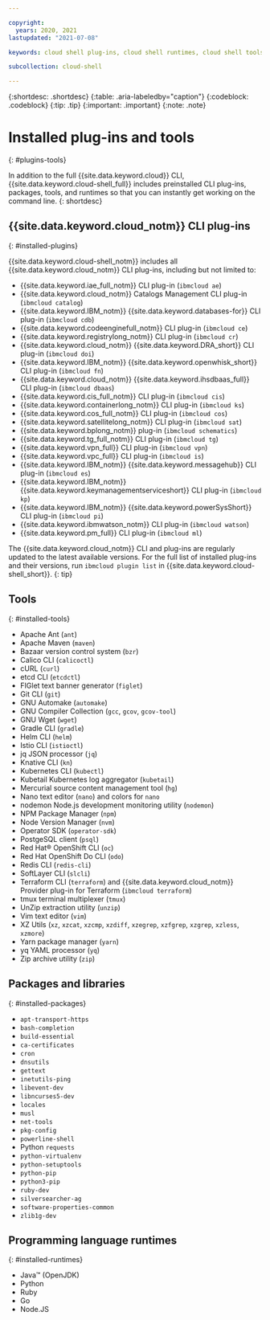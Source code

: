 ```yaml
---

copyright:
  years: 2020, 2021
lastupdated: "2021-07-08"

keywords: cloud shell plug-ins, cloud shell runtimes, cloud shell tools, cloud shell utilities

subcollection: cloud-shell

---
```


{:shortdesc: .shortdesc}
{:table: .aria-labeledby="caption"}
{:codeblock: .codeblock}
{:tip: .tip}
{:important: .important}
{:note: .note}

# Installed plug-ins and tools
{: #plugins-tools}

In addition to the full {{site.data.keyword.cloud}} CLI, {{site.data.keyword.cloud-shell_full}} includes preinstalled CLI plug-ins, packages, tools, and runtimes so that you can instantly get working on the command line.
{: shortdesc}

## {{site.data.keyword.cloud_notm}} CLI plug-ins
{: #installed-plugins}

{{site.data.keyword.cloud-shell_notm}} includes all {{site.data.keyword.cloud_notm}} CLI plug-ins, including but not limited to:

* {{site.data.keyword.iae_full_notm}} CLI plug-in (`ibmcloud ae`)
* {{site.data.keyword.cloud_notm}} Catalogs Management CLI plug-in (`ibmcloud catalog`)
* {{site.data.keyword.IBM_notm}} {{site.data.keyword.databases-for}} CLI plug-in (`ibmcloud cdb`)
* {{site.data.keyword.codeenginefull_notm}} CLI plug-in (`ibmcloud ce`)
* {{site.data.keyword.registrylong_notm}} CLI plug-in (`ibmcloud cr`)
* {{site.data.keyword.cloud_notm}} {{site.data.keyword.DRA_short}} CLI plug-in (`ibmcloud doi`)
* {{site.data.keyword.IBM_notm}} {{site.data.keyword.openwhisk_short}} CLI plug-in (`ibmcloud fn`)
* {{site.data.keyword.cloud_notm}} {{site.data.keyword.ihsdbaas_full}} CLI plug-in (`ibmcloud dbaas`)
* {{site.data.keyword.cis_full_notm}} CLI plug-in (`ibmcloud cis`)
* {{site.data.keyword.containerlong_notm}} CLI plug-in (`ibmcloud ks`)
* {{site.data.keyword.cos_full_notm}} CLI plug-in (`ibmcloud cos`)
* {{site.data.keyword.satellitelong_notm}} CLI plug-in (`ibmcloud sat`)
* {{site.data.keyword.bplong_notm}} plug-in (`ibmcloud schematics`)
* {{site.data.keyword.tg_full_notm}} CLI plug-in (`ibmcloud tg`)
* {{site.data.keyword.vpn_full}} CLI plug-in (`ibmcloud vpn`)
* {{site.data.keyword.vpc_full}} CLI plug-in (`ibmcloud is`)
* {{site.data.keyword.IBM_notm}} {{site.data.keyword.messagehub}} CLI plug-in (`ibmcloud es`)
* {{site.data.keyword.IBM_notm}} {{site.data.keyword.keymanagementserviceshort}} CLI plug-in (`ibmcloud kp`)
* {{site.data.keyword.IBM_notm}} {{site.data.keyword.powerSysShort}} CLI plug-in (`ibmcloud pi`)
* {{site.data.keyword.ibmwatson_notm}} CLI plug-in (`ibmcloud watson`)
* {{site.data.keyword.pm_full}} CLI plug-in (`ibmcloud ml`)

The {{site.data.keyword.cloud_notm}} CLI and plug-ins are regularly updated to the latest available versions. For the full list of installed plug-ins and their versions, run `ibmcloud plugin list` in {{site.data.keyword.cloud-shell_short}}.
{: tip}

## Tools
{: #installed-tools}

  - Apache Ant (`ant`)
  - Apache Maven (`maven`)
  - Bazaar version control system (`bzr`)
  - Calico CLI (`calicoctl`)
  - cURL (`curl`)
  - etcd CLI (`etcdctl`)
  - FIGlet text banner generator (`figlet`)
  - Git CLI (`git`)
  - GNU Automake (`automake`)
  - GNU Compiler Collection (`gcc`, `gcov`, `gcov-tool`)
  - GNU Wget (`wget`)
  - Gradle CLI (`gradle`)
  - Helm CLI (`helm`)
  - Istio CLI (`istioctl`)
  - jq JSON processor (`jq`)
  - Knative CLI (`kn`)
  - Kubernetes CLI (`kubectl`)
  - Kubetail Kubernetes log aggregator (`kubetail`)
  - Mercurial source content management tool (`hg`)
  - Nano text editor (`nano`) and colors for `nano`
  - nodemon Node.js development monitoring utility (`nodemon`)
  - NPM Package Manager (`npm`)
  - Node Version Manager (`nvm`)
  - Operator SDK (`operator-sdk`)
  - PostgeSQL client (`psql`)
  - Red Hat&reg; OpenShift CLI (`oc`)
  - Red Hat OpenShift Do CLI (`odo`)
  - Redis CLI (`redis-cli`)
  - SoftLayer CLI (`slcli`)
  - Terraform CLI (`terraform`) and {{site.data.keyword.cloud_notm}} Provider plug-in for Terraform (`ibmcloud terraform`)
  - tmux terminal multiplexer (`tmux`)
  - UnZip extraction utility (`unzip`)
  - Vim text editor (`vim`)
  - XZ Utils (`xz`, `xzcat`, `xzcmp`, `xzdiff`, `xzegrep`, `xzfgrep`, `xzgrep`, `xzless`, `xzmore`)
  - Yarn package manager (`yarn`)
  - yq YAML processor (`yq`)
  - Zip archive utility (`zip`)

## Packages and libraries
{: #installed-packages}

  - `apt-transport-https`
  - `bash-completion`
  - `build-essential`
  - `ca-certificates`
  - `cron`
  - `dnsutils`
  - `gettext`
  - `inetutils-ping`
  - `libevent-dev`
  - `libncurses5-dev`
  - `locales`
  - `musl`
  - `net-tools`
  - `pkg-config`
  - `powerline-shell`
  - Python `requests`
  - `python-virtualenv`
  - `python-setuptools`
  - `python-pip`
  - `python3-pip`
  - `ruby-dev`
  - `silversearcher-ag`
  - `software-properties-common`
  - `zlib1g-dev`

## Programming language runtimes
{: #installed-runtimes}

  - Java&trade; (OpenJDK)
  - Python
  - Ruby
  - Go
  - Node.JS
